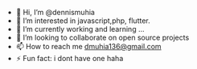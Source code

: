 - 👋 Hi, I’m @dennismuhia
- 👀 I’m interested in javascript,php, flutter.
- 🌱 I’m currently working and learning ...
- 💞️ I’m looking to collaborate on open source projects
- 📫 How to reach me dmuhia136@gmail.com
- ⚡ Fun fact: i dont have one haha

<!---
dennismuhia/dennismuhia is a ✨ special ✨ repository because its `README.md` (this file) appears on your GitHub profile.
You can click the Preview link to take a look at your changes.
--->
